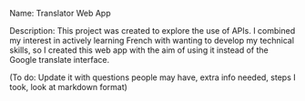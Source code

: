Name:
Translator Web App

Description:
This project was created to explore the use of APIs. I combined my interest in actively learning French with wanting to develop my technical skills, so I created this web app with the aim of using it instead of the Google translate interface.

(To do:
Update it with questions people may have, extra info needed, steps I took, look at markdown format)